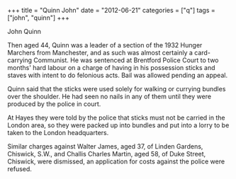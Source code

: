 +++
title = "Quinn John"
date = "2012-06-21"
categories = ["q"]
tags = ["john", "quinn"]
+++

John Quinn

Then aged 44, Quinn was a leader of a section of the 1932 Hunger Marchers from Manchester, and as such was almost certainly a card-carrying Communist. He was sentenced at Brentford Police Court to two months' hard labour on a charge of having in his possession sticks and staves with intent to do felonious acts. Bail was allowed pending an appeal.

Quinn said that the sticks were used solely for walking or currying bundles over the shoulder. He had seen no nails in any of them until they were produced by the police in court.

At Hayes they were told by the police that sticks must not be carried in the London area, so they were packed up into bundles and put into a lorry to be taken to the London headquarters.

Similar charges against Walter James, aged 37, of Linden Gardens, Chiswick, S.W., and Challis Charles Martin, aged 58, of Duke Street, Chiswick, were dismissed, an application for costs against the police were refused.
